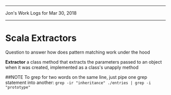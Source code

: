 *****************************************************************

Jon's Work Logs for Mar 30, 2018

*****************************************************************

# Scala Extractors

Question to answer how does pattern matching work under the hood

**Extractor** a class method that extracts the parameters passed to an object when it was created, implemented as a class's unapply method

##NOTE
To grep for two words on the same line, just pipe one grep statement into another: 
`grep -ir "inheritance" ./entries | grep -i "prototype"`




